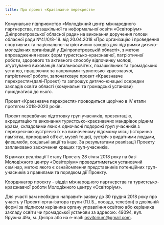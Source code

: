 ```yaml
---
title: Про проект «Краєзнавче перехрестя»
---
```


Комунальне підприємство «Молодіжний центр міжнародного партнерства, позашкільної та неформальної освіти «Освіторіум» Дніпропетровської обласної ради» на виконання доручення голови обласної ради №41/0/8-18. від 20.04.2018 «Про організацію і проведення спортивних та національно-патріотичних заходів для підтримки дитячо-молодіжних організацій у Дніпропетровській області», з метою впровадження нових форм туристсько-краєзнавчої, патріотичної роботи, здорового та активного способу відпочинку молоді, згуртування вихованців загальноосвітніх, позашкільних та громадських установ, працюючих за напрямами туристсько-краєзнавчої, патріотичної роботи, започатковує проект «Краєзнавче перехрестя»(далі-Проект) та запрошує дитячо-юнацькі осередки закладів освіти області (комунальні та громадські установи) приєднатися до нього.

Проект «Краєзнавче перехрестя» проводиться щорічно в IV етапи протягом 2018-2020 років.

Проект передбачає підготовку груп учасників, презентацію, акредитацію та виконання туристсько-краєзнавчих мандрівок рідним краєм, складовими яких є одночасні подорожі груп учасників з перехресною зустріччю їх на визначеному відомому місці (історична пам’ятка, природний об’єкт, музей тощо), зустріч з видатними людьми, флешмоби, соціальні акції та інше. За результатами реалізації Проекту заплановано заохочення кращих груп-учасників.

В рамках реалізації І етапу Проекту 28 січня 2018 року на базі Молодіжного центру «Освіторіум» проводитиметься установчий семінар, метою якого є ознайомлення представників потенційних груп-учасників з правилами та порядком дії Проекту.

Координатор проекту - відділ міжнародного партнерства та туристсько-краєзнавчої роботи Молодіжного центру «Освіторіум».

Для участі вам необхідно направити заявку до 30 грудня 2018 року про участь у Проекті організатора групи (П.І.Б., посада, телефон) в довільній формі за підписом керівника органу управління освітою або керівника закладу освіти чи громадської установи за адресою: 49094, вул. Яружна 49а, м. Дніпро або на e-mail: osvitorium@gmail.com.
